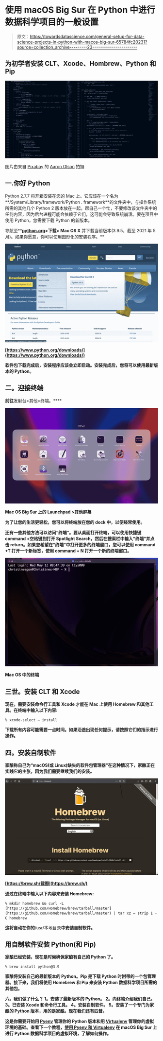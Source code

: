 # 使用 macOS Big Sur 在 Python 中进行数据科学项目的一般设置

> 原文：<https://towardsdatascience.com/general-setup-for-data-science-projects-in-python-with-macos-big-sur-65784fc20231?source=collection_archive---------23----------------------->

## 为初学者安装 CLT、Xcode、Hombrew、Python 和 Pip

![](img/b3d3951d9004bb71e99f1bf1373aa255.png)

图片由来自 [Pixabay](https://pixabay.com/?utm_source=link-attribution&utm_medium=referral&utm_campaign=image&utm_content=5091352) 的 [Aaron Olson](https://pixabay.com/users/aaronjolson-4628445/?utm_source=link-attribution&utm_medium=referral&utm_campaign=image&utm_content=5091352) 拍摄

## **一.你好 Python**

Python 2.7.7 将开箱安装在您的 Mac 上。它应该在一个名为**/System/Library/framework/Python . framework**的文件夹中，与操作系统所需的其他几个 Python 2 版本放在一起。帮自己一个忙，不要修改该文件夹中的任何内容，因为后台进程可能会依赖于它们，这可能会导致系统崩溃。要在项目中使用 Python，您需要下载 Python 的新版本。

导航至**[**python.org**](https://www.python.org/)**>下载> Mac OS X** 并下载当前版本(3.9.5，截至 2021 年 5 月)。如果你愿意，你可以使用图形化的安装程序。**

**![](img/e5b4ab2a8945ab20b6cf1dd0d6f6458c.png)**

**[https://www.python.org/downloads/](https://www.python.org/downloads/)**

**软件包下载完成后，安装程序应该会立即启动。安装完成后，您将可以使用最新版本的 Python。**

## ****二。迎接终端****

**前往**发射台>其他>终端。****

**![](img/4a625fe4bca4b1e7a89fc32a3b9d9748.png)**

**Mac OS Big Sur 上的 Launchpad >其他屏幕**

**为了让您的生活更轻松，您可以将终端放在您的 dock 中，以便经常使用。**

**还有一些其他方法可以访问“终端”。要从桌面打开终端，可以使用快捷键 **command +空格键**到打开 Spotlight Search，然后在搜索栏中输入“终端”并点击 return。如果您希望在“终端”中打开更多的终端窗口，您可以使用 **command +T** 打开一个新标签，使用 **command + N** 打开一个新的终端窗口。**

**![](img/d59ab5b81969a5512177aa3cfc380ef8.png)**

**Mac OS 中的终端**

## ****三世。安装 CLT 和 Xcode****

**现在，需要安装命令行工具和 Xcode 才能在 Mac 上使用 Homebrew 和其他工具。在终端中输入以下内容:**

```
% xcode-select — install
```

**下载所有内容可能需要一点时间。如果沿途出现任何提示，请按照它们的指示进行操作。**

## ****四。安装自制软件****

**家酿称自己为“macOS(或 Linux)缺失的软件包管理器”在这种情况下，家酿正在实践它的主张，因为我们需要继续我们的安装。**

**![](img/6a408b9adc669a785b3321d9b991835f.png)**

**[https://brew.sh/截图](https://brew.sh/)**

**通过在终端中输入以下内容来安装 Homebrew:**

```
% mkdir homebrew && curl -L [https://github.com/Homebrew/brew/tarball/master](https://github.com/Homebrew/brew/tarball/master) | tar xz — strip 1 -C homebrew
```

**这将自动在你的**/usr/本地目录**中安装自制软件。**

## ****用自制软件安装 Python(和 Pip)****

**家酿已经安装，现在是时候确保家酿有自己的 Python 了。**

```
% brew install python@3.9
```

**家酿将安装自己的最新版本的 Python。Pip 是下载 Python 时附带的一个包管理器。接下来，我们将使用 Homebrew 和 Pip 来安装 Python 数据科学项目所需的其他包。**

****六。我们做了什么？**
1。安装了最新版本的 Python。
2。向终端介绍我们自己。
3。已安装 Xcode 和命令行工具。
4。安装自制软件。
5。安装了一个专门为家酿的 Python 版本，用的是家酿。现在我们还有匹普。**

**这是你需要开始用 [Pyenv](https://pypi.org/project/pyenv/) 管理你的 Python 版本和用 [Virtualenv](https://pypi.org/project/virtualenv/) 管理你的虚拟环境的基础。查看下一个教程，[使用 Pyenv 和 Virtualenv](https://christineegan42.medium.com/virtual-environments-for-python-data-science-projects-on-mac-os-big-sur-with-pyenv-and-virtualenv-60db5516bf06) 在 macOS Big Sur 上进行 Python 数据科学项目的虚拟环境，了解如何操作。**